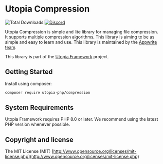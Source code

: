 # Utopia Compression

![Total Downloads](https://img.shields.io/packagist/dt/utopia-php/compression.svg)
[![Discord](https://img.shields.io/discord/564160730845151244?label=discord)](https://appwrite.io/discord)

Utopia Compression is simple and lite library for managing file compression. It supports multiple compression algorithms. This library is aiming to be as simple and easy to learn and use. This library is maintained by the [Appwrite team](https://appwrite.io).

This library is part of the [Utopia Framework](https://github.com/utopia-php/framework) project.


## Getting Started

Install using composer:
```bash
composer require utopia-php/compression
```

## System Requirements

Utopia Framework requires PHP 8.0 or later. We recommend using the latest PHP version whenever possible.

## Copyright and license

The MIT License (MIT) [http://www.opensource.org/licenses/mit-license.php](http://www.opensource.org/licenses/mit-license.php)
